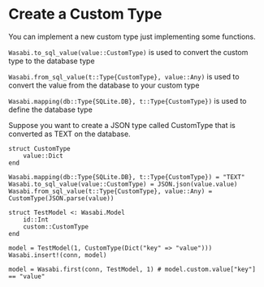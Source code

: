 # Create a Custom Type

You can implement a new custom type just implementing some functions.

```Wasabi.to_sql_value(value::CustomType)``` is used to convert the custom type to the database type

```Wasabi.from_sql_value(t::Type{CustomType}, value::Any)``` is used to convert the value from the database to your custom type

```Wasabi.mapping(db::Type{SQLite.DB}, t::Type{CustomType})``` is used to define the database type

Suppose you want to create a JSON type called CustomType that is converted as TEXT on the database.

```
struct CustomType
    value::Dict
end

Wasabi.mapping(db::Type{SQLite.DB}, t::Type{CustomType}) = "TEXT"
Wasabi.to_sql_value(value::CustomType) = JSON.json(value.value)
Wasabi.from_sql_value(t::Type{CustomType}, value::Any) = CustomType(JSON.parse(value))

struct TestModel <: Wasabi.Model
    id::Int
    custom::CustomType
end

model = TestModel(1, CustomType(Dict("key" => "value")))
Wasabi.insert!(conn, model)

model = Wasabi.first(conn, TestModel, 1) # model.custom.value["key"] == "value"
```